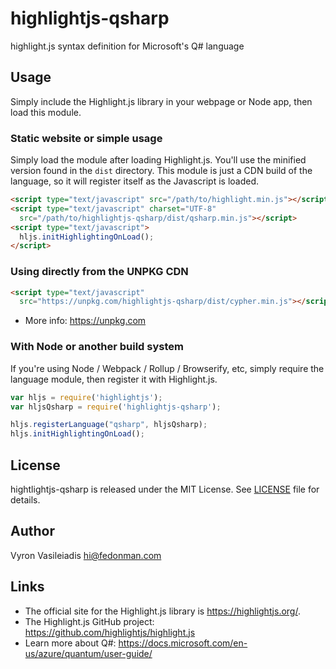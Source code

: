 # highlightjs-qsharp

highlight.js syntax definition for Microsoft's Q# language

## Usage

Simply include the Highlight.js library in your webpage or Node app, then load this module.

### Static website or simple usage

Simply load the module after loading Highlight.js. You'll use the minified version found in the `dist` directory. This module is just a CDN build of the language, so it will register itself as the Javascript is loaded.

```html
<script type="text/javascript" src="/path/to/highlight.min.js"></script>
<script type="text/javascript" charset="UTF-8"
  src="/path/to/highlightjs-qsharp/dist/qsharp.min.js"></script>
<script type="text/javascript">
  hljs.initHighlightingOnLoad();
</script>
```

### Using directly from the UNPKG CDN

```html
<script type="text/javascript"
  src="https://unpkg.com/highlightjs-qsharp/dist/cypher.min.js"></script>
```

- More info: <https://unpkg.com>

### With Node or another build system

If you're using Node / Webpack / Rollup / Browserify, etc, simply require the language module, then register it with Highlight.js.

```javascript
var hljs = require('highlightjs');
var hljsQsharp = require('highlightjs-qsharp');

hljs.registerLanguage("qsharp", hljsQsharp);
hljs.initHighlightingOnLoad();
```

## License

hightlightjs-qsharp is released under the MIT License. See [LICENSE][1] file
for details.

## Author

Vyron Vasileiadis <hi@fedonman.com>

## Links

- The official site for the Highlight.js library is <https://highlightjs.org/>.
- The Highlight.js GitHub project: <https://github.com/highlightjs/highlight.js>
- Learn more about Q#: <https://docs.microsoft.com/en-us/azure/quantum/user-guide/>

[1]: https://github.com/fedonman/highlightjs-qsharp/blob/master/LICENSE